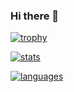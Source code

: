 ### Hi there 👋

[![trophy](https://github-profile-trophy.vercel.app/?username=vhirtham&theme=onedark&row=1&column=7)](https://github.com/vhirtham/github-profile-trophy)

[![stats](https://github-readme-stats.vercel.app/api?username=vhirtham)](https://github.com/vhirtham?tab=repositories&q=&type=source&language=)

[![languages](https://github-readme-stats.vercel.app/api/top-langs/?username=vhirtham&langs_count=20)](https://github.com/vhirtham?tab=repositories)

<!--
**vhirtham/vhirtham** is a ✨ _special_ ✨ repository because its `README.md` (this file) appears on your GitHub profile.

Here are some ideas to get you started:

- 🔭 I’m currently working on ...
- 🌱 I’m currently learning ...
- 👯 I’m looking to collaborate on ...
- 🤔 I’m looking for help with ...
- 💬 Ask me about ...
- 📫 How to reach me: ...
- 😄 Pronouns: ...
- ⚡ Fun fact: ...
-->
